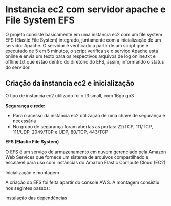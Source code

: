 # Instancia ec2 com servidor apache e File System EFS

O projeto consiste basicamente em uma instância ec2 com um file system EFS (Elastic File System) integrado, juntamente com a inicialização de um servidor Apache. O servidor é verificado a partir de um script que é executado de 5 em 5 minutos, o script verifica se o serviço Apache esta online e envia um texto para os respectivos arquivos de log online.txt e offline.txt que estão dentro do diretório do EFS, assim, informando o status do servidor.

## Criação da instancia ec2 e inicialização

O tipo de instancia ec2 utilizado foi o t3.small, com 16gb gp3

**Segurança e rede:**
- Para o acesso da instância ec2 utilização de uma chave de segurança é necessária  
- No grupo de segurança foram abertas as portas: 22/TCP, 111/TCP, 111/UDP, 2049/TCP e UDP, 80/TCP, 443/TCP

**EFS (Elastic File System)**

O EFS é um serviço de armazenamento em nuvem gerenciado pela Amazon Web Services que fornece um sistema de arquivos compartilhado e escalável para uso com instâncias do Amazon Elastic Compute Cloud (EC2)

Inicialização e montagem

A criação do EFS foi feita apartir do console AWS. A montagem consistiu nos segintes passos:

instalação das dependências
